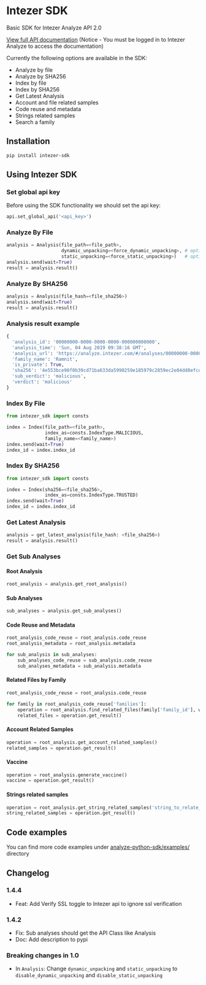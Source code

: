 
# Intezer SDK

Basic SDK for Intezer Analyze API 2.0 

[View full API documentation](https://analyze.intezer.com/api/docs/documentation) (Notice - You must be logged in to Intezer Analyze to access the documentation)

Currently the following options are available in the SDK:

- Analyze by file
- Analyze by SHA256
- Index by file
- Index by SHA256
- Get Latest Analysis
- Account and file related samples
- Code reuse and metadata
- Strings related samples
- Search a family

## Installation

```bash
pip install intezer-sdk
```

## Using Intezer SDK
### Set global api key
Before using the SDK functionality we should set the api key:
```python
api.set_global_api('<api_key>')
```

### Analyze By File
```python
analysis = Analysis(file_path=<file_path>,
                    dynamic_unpacking=<force_dynamic_unpacking>, # optional
                    static_unpacking=<force_static_unpacking>)   # optional
analysis.send(wait=True) 
result = analysis.result()
```
### Analyze By SHA256
```python
analysis = Analysis(file_hash=<file_sha256>)
analysis.send(wait=True)
result = analysis.result()
```

### Analysis result example
```python
{
  'analysis_id': '00000000-0000-0000-0000-000000000000', 
  'analysis_time': 'Sun, 04 Aug 2019 09:38:16 GMT', 
  'analysis_url': 'https://analyze.intezer.com/#/analyses/00000000-0000-0000-0000-000000000000', 
  'family_name': 'Ramnit', 
  'is_private': True, 
  'sha256': '4e553bce90f0b39cd71ba633da5990259e185979c2859ec2e04dd8efcdafe356', 
  'sub_verdict': 'malicious', 
  'verdict': 'malicious'
}
```
### Index By File
```python
from intezer_sdk import consts

index = Index(file_path=<file_path>, 
              index_as=consts.IndexType.MALICIOUS, 
              family_name=<family_name>)
index.send(wait=True)
index_id = index.index_id
```
### Index By SHA256
```python
from intezer_sdk import consts

index = Index(sha256=<file_sha256>, 
              index_as=consts.IndexType.TRUSTED)
index.send(wait=True)
index_id = index.index_id
```

### Get Latest Analysis
```python
analysis = get_latest_analysis(file_hash: <file_sha256>)
result = analysis.result()
```

### Get Sub Analyses
#### Root Analysis
```python
root_analysis = analysis.get_root_analysis()
```
#### Sub Analyses
```python
sub_analyses = analysis.get_sub_analyses()
```
#### Code Reuse and Metadata
```python
root_analysis_code_reuse = root_analysis.code_reuse
root_analysis_metadata = root_analysis.metadata

for sub_analysis in sub_analyses:
    sub_analyses_code_reuse = sub_analysis.code_reuse
    sub_analyses_metadata = sub_analysis.metadata
```
#### Related Files by Family
```python
root_analysis_code_reuse = root_analysis.code_reuse

for family in root_analysis_code_reuse['families']:
    operation = root_analysis.find_related_files(family['family_id'], wait=True)
    related_files = operation.get_result()
```
#### Account Related Samples
```python
operation = root_analysis.get_account_related_samples()
related_samples = operation.get_result()
```
#### Vaccine
```python
operation = root_analysis.generate_vaccine()
vaccine = operation.get_result()
```

#### Strings related samples
```python
operation = root_analysis.get_string_related_samples('string_to_relate_to', wait=True)
string_related_samples = operation.get_result()
```

## Code examples
You can find more code examples under [analyze-python-sdk/examples/](https://github.com/intezer/analyze-python-sdk/tree/master/examples) directory 

## Changelog

### 1.4.4
 - Feat: Add Verify SSL toggle to Intezer api to ignore ssl verification

### 1.4.2
 - Fix: Sub analyses should get the API Class like Analysis
 - Doc: Add description to pypi

### Breaking changes in 1.0
 - In `Analysis`: Change `dynamic_unpacking` and `static_unpacking` to `disable_dynamic_unpacking` and `disable_static_unpacking`
